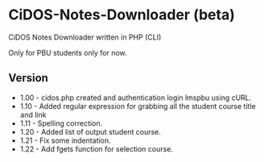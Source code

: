 # CiDOS-Notes-Downloader (beta)
CiDOS Notes Downloader written in PHP (CLI)

Only for PBU students only for now.

## Version

- 1.00 - cidos.php created and authentication login lmspbu using cURL. 
- 1.10 - Added regular expression for grabbing all the student course title and link
- 1.11 - Spelling correction.
- 1.20 - Added list of output student course.
- 1.21 - Fix some indentation.
- 1.22 - Add fgets function for selection course.
